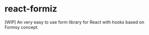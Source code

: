 # react-formiz
[WIP] An very easy to use form library for React with hooks based on Formsy concept.
